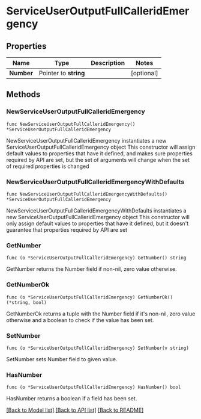 # ServiceUserOutputFullCalleridEmergency

## Properties

Name | Type | Description | Notes
------------ | ------------- | ------------- | -------------
**Number** | Pointer to **string** |  | [optional] 

## Methods

### NewServiceUserOutputFullCalleridEmergency

`func NewServiceUserOutputFullCalleridEmergency() *ServiceUserOutputFullCalleridEmergency`

NewServiceUserOutputFullCalleridEmergency instantiates a new ServiceUserOutputFullCalleridEmergency object
This constructor will assign default values to properties that have it defined,
and makes sure properties required by API are set, but the set of arguments
will change when the set of required properties is changed

### NewServiceUserOutputFullCalleridEmergencyWithDefaults

`func NewServiceUserOutputFullCalleridEmergencyWithDefaults() *ServiceUserOutputFullCalleridEmergency`

NewServiceUserOutputFullCalleridEmergencyWithDefaults instantiates a new ServiceUserOutputFullCalleridEmergency object
This constructor will only assign default values to properties that have it defined,
but it doesn't guarantee that properties required by API are set

### GetNumber

`func (o *ServiceUserOutputFullCalleridEmergency) GetNumber() string`

GetNumber returns the Number field if non-nil, zero value otherwise.

### GetNumberOk

`func (o *ServiceUserOutputFullCalleridEmergency) GetNumberOk() (*string, bool)`

GetNumberOk returns a tuple with the Number field if it's non-nil, zero value otherwise
and a boolean to check if the value has been set.

### SetNumber

`func (o *ServiceUserOutputFullCalleridEmergency) SetNumber(v string)`

SetNumber sets Number field to given value.

### HasNumber

`func (o *ServiceUserOutputFullCalleridEmergency) HasNumber() bool`

HasNumber returns a boolean if a field has been set.


[[Back to Model list]](../README.md#documentation-for-models) [[Back to API list]](../README.md#documentation-for-api-endpoints) [[Back to README]](../README.md)


